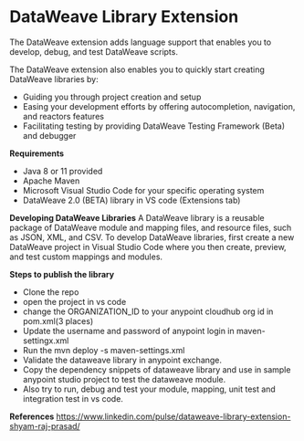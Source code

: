 # DataWeave Library Extension

The DataWeave extension adds language support that enables you to develop, debug, and test DataWeave scripts.

The DataWeave extension also enables you to quickly start creating DataWeave libraries by:

* Guiding you through project creation and setup
* Easing your development efforts by offering autocompletion, navigation, and reactors features
* Facilitating testing by providing DataWeave Testing Framework (Beta) and debugger

**Requirements**
  * Java 8 or 11 provided
  * Apache Maven
  * Microsoft Visual Studio Code for your specific operating system
  * DataWeave 2.0 (BETA) library in VS code (Extensions tab)

**Developing DataWeave Libraries**
A DataWeave library is a reusable package of DataWeave module and mapping files, and resource files, such as JSON, XML, and CSV. To develop DataWeave libraries, first create a new DataWeave project in Visual Studio Code where you then create, preview, and test custom mappings and modules.

**Steps to publish the library**
* Clone the repo
* open the project in vs code
* change the ORGANIZATION_ID to your anypoint cloudhub org id in pom.xml(3 places)
* Update the username and password of anypoint login in maven-settingx.xml 
* Run the mvn deploy -s maven-settings.xml
* Validate the dataweave library in anypoint exchange.
* Copy the dependency snippets of dataweave library and use in sample anypoint studio project to test the dataweave module.
* Also try to run, debug and test your module, mapping, unit test and integration test in vs code.  

**References**
https://www.linkedin.com/pulse/dataweave-library-extension-shyam-raj-prasad/
